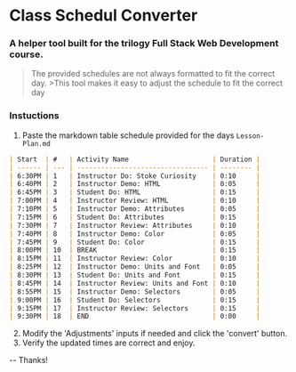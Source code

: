 # Class Schedul Converter

### A helper tool built for the trilogy Full Stack Web Development course. 
>The provided schedules are not always formatted to fit the correct day. >This tool makes it easy to adjust the schedule to fit the correct day

### Instuctions
1. Paste the markdown table schedule provided for the days `Lesson-Plan.md`
```md
| Start  | #   | Activity Name                     | Duration |
| ------ | --- | --------------------------------- | -------- |
| 6:30PM | 1   | Instructor Do: Stoke Curiosity    | 0:10     |
| 6:40PM | 2   | Instructor Demo: HTML             | 0:05     |
| 6:45PM | 3   | Student Do: HTML                  | 0:15     |
| 7:00PM | 4   | Instructor Review: HTML           | 0:10     |
| 7:10PM | 5   | Instructor Demo: Attributes       | 0:05     |
| 7:15PM | 6   | Student Do: Attributes            | 0:15     |
| 7:30PM | 7   | Instructor Review: Attributes     | 0:10     |
| 7:40PM | 8   | Instructor Demo: Color            | 0:05     |
| 7:45PM | 9   | Student Do: Color                 | 0:15     |
| 8:00PM | 10  | BREAK                             | 0:15     |
| 8:15PM | 11  | Instructor Review: Color          | 0:10     |
| 8:25PM | 12  | Instructor Demo: Units and Font   | 0:05     |
| 8:30PM | 13  | Student Do: Units and Font        | 0:15     |
| 8:45PM | 14  | Instructor Review: Units and Font | 0:10     |
| 8:55PM | 15  | Instructor Demo: Selectors        | 0:05     |
| 9:00PM | 16  | Student Do: Selectors             | 0:15     |
| 9:15PM | 17  | Instructor Review: Selectors      | 0:15     |
| 9:30PM | 18  | END                               | 0:00     |
```
2. Modify the 'Adjustments' inputs if needed and click the 'convert' button.
3. Verify the updated times are correct and enjoy.

-- Thanks!